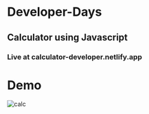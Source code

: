 # Developer-Days

## Calculator using Javascript

### Live at calculator-developer.netlify.app

# Demo


![calc](https://user-images.githubusercontent.com/62610699/132096609-81059e65-1556-4dc7-a294-e787d87b5ffa.gif)




 

